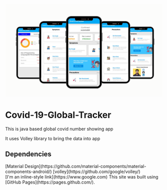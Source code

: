 ![This is an image](https://github.com/Umeshekh/Covid-19-Global-Tracker/blob/master/images/Untitled%20design.png)

# Covid-19-Global-Tracker

<p> This is java based global covid number showing app </p>
<p> It uses Volley library to bring the data into app </p>

<h2> Dependencies </h2>
[Material Design](https://github.com/material-components/material-components-android/)
[volley](https://github.com/google/volley/)
<br>
[I'm an inline-style link](https://www.google.com)
This site was built using [GitHub Pages](https://pages.github.com/).

